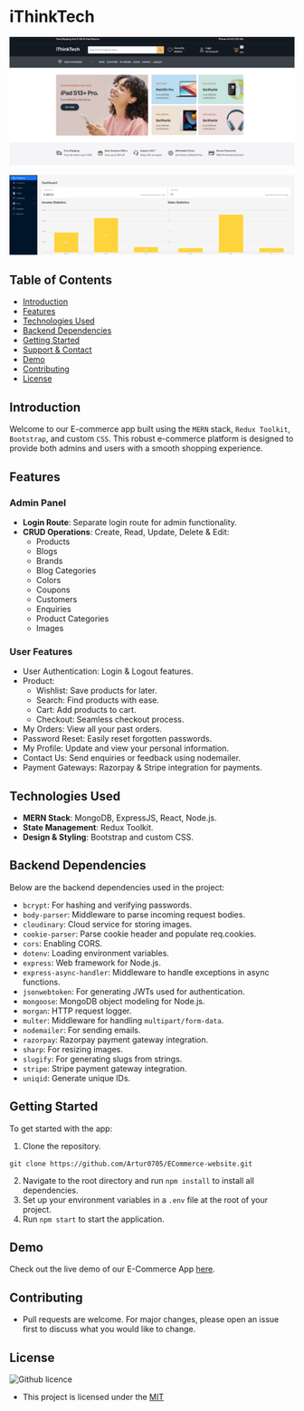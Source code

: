 # iThinkTech

![iThinkTech](./client/public/screnshots/customer.png)

![iThinkTech-Admin](./client/public/screnshots/admin.png)

## Table of Contents

- [Introduction](#introduction)
- [Features](#features)
- [Technologies Used](#technologies-used)
- [Backend Dependencies](#backend-dependencies)
- [Getting Started](#getting-started)
- [Support & Contact](#support-&-contact)
- [Demo](#demo)
- [Contributing](#contributing)
- [License](#license)

## Introduction

Welcome to our E-commerce app built using the `MERN` stack, `Redux Toolkit`, `Bootstrap`, and custom `CSS`.
This robust e-commerce platform is designed to provide both admins and users with a smooth shopping experience.

## Features

### Admin Panel

- **Login Route**: Separate login route for admin functionality.
- **CRUD Operations**: Create, Read, Update, Delete & Edit:
  - Products
  - Blogs
  - Brands
  - Blog Categories
  - Colors
  - Coupons
  - Customers
  - Enquiries
  - Product Categories
  - Images

### User Features

- User Authentication: Login & Logout features.
- Product:
  - Wishlist: Save products for later.
  - Search: Find products with ease.
  - Cart: Add products to cart.
  - Checkout: Seamless checkout process.
- My Orders: View all your past orders.
- Password Reset: Easily reset forgotten passwords.
- My Profile: Update and view your personal information.
- Contact Us: Send enquiries or feedback using nodemailer.
- Payment Gateways: Razorpay & Stripe integration for payments.

## Technologies Used

- **MERN Stack**: MongoDB, ExpressJS, React, Node.js.
- **State Management**: Redux Toolkit.
- **Design & Styling**: Bootstrap and custom CSS.

## Backend Dependencies

Below are the backend dependencies used in the project:

- `bcrypt`: For hashing and verifying passwords.
- `body-parser`: Middleware to parse incoming request bodies.
- `cloudinary`: Cloud service for storing images.
- `cookie-parser`: Parse cookie header and populate req.cookies.
- `cors`: Enabling CORS.
- `dotenv`: Loading environment variables.
- `express`: Web framework for Node.js.
- `express-async-handler`: Middleware to handle exceptions in async functions.
- `jsonwebtoken`: For generating JWTs used for authentication.
- `mongoose`: MongoDB object modeling for Node.js.
- `morgan`: HTTP request logger.
- `multer`: Middleware for handling `multipart/form-data`.
- `nodemailer`: For sending emails.
- `razorpay`: Razorpay payment gateway integration.
- `sharp`: For resizing images.
- `slugify`: For generating slugs from strings.
- `stripe`: Stripe payment gateway integration.
- `uniqid`: Generate unique IDs.

## Getting Started

To get started with the app:

1. Clone the repository.

```
git clone https://github.com/Artur0705/ECommerce-website.git
```

2. Navigate to the root directory and run `npm install` to install all dependencies.
3. Set up your environment variables in a `.env` file at the root of your project.
4. Run `npm start` to start the application.

## Demo

Check out the live demo of our E-Commerce App [here](https://ithinktech.herokuapp.com/).

## Contributing

- Pull requests are welcome. For major changes, please open an issue first to discuss what you would like to change.

## License

![Github licence](http://img.shields.io/badge/license-MIT-blue.svg)

- This project is licensed under the [MIT](https://choosealicense.com/licenses/mit/)

